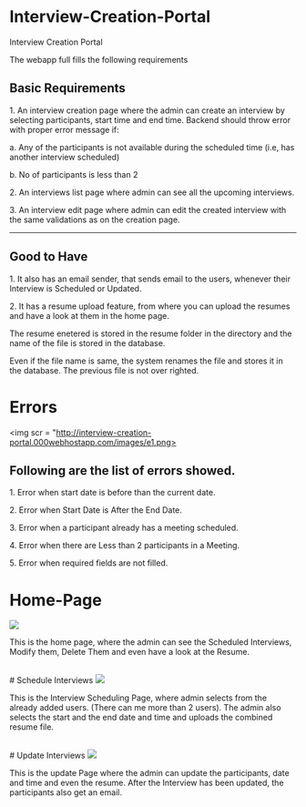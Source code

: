 # Interview-Creation-Portal
Interview Creation Portal
<p>The webapp full fills the following requirements</p>
<h2>Basic Requirements</h2>
<p>1. An interview creation page where the admin can create an interview by selecting participants, start time and end time. Backend should throw error with proper error message if: </p>
<p>a. Any of the participants is not available during the scheduled time (i.e, has another interview scheduled) </p>
<p>b. No of participants is less than 2 </p>
<p>2. An interviews list page where admin can see all the upcoming interviews. </p>
<p>3. An interview edit page where admin can edit the created interview with the same validations as on the creation page.</p>
<hr>
<h2>Good to Have </h2>
<p>1. It also has an email sender, that sends email to the users, whenever their Interview is Scheduled or Updated.</p>
<p>2. It has a resume upload feature, from where you can upload the resumes and have a look at them in the home page.</p>

<p>The resume enetered is stored in the resume folder in the directory and the name of the file is stored in the database.</p>
<p> Even if the file name is same, the system renames the file and stores it in the database. The previous file is not over righted.</p>

# Errors

<img scr = "http://interview-creation-portal.000webhostapp.com/images/e1.png>
<h2> Following are the list of errors showed.</h2>
<p>1. Error when start date is before than the current date.</p>
<p>2. Error when Start Date is After the End Date.</p>
<p>3. Error when a participant already has a meeting scheduled.</p>
<p>4. Error when there are Less than 2 participants in a Meeting. </p>
<p>5. Error when required fields are not filled.</p>

# Home-Page
<img src = "http://interview-creation-portal.000webhostapp.com/images/home_page.png">
<br>
<p>This is the home page, where the admin can see the Scheduled Interviews, Modify them, Delete Them and even have a look at the Resume.</p>
<br>
# Schedule Interviews
<img src = "http://interview-creation-portal.000webhostapp.com/images/schedule_interview.png">
<br>
<p>This is the Interview Scheduling Page, where admin selects from the already added users. (There can me more than 2 users). The admin also selects the start and the end date and time and uploads the combined resume file.<p>
<br>
# Update Interviews
<img src = "http://interview-creation-portal.000webhostapp.com/images/update_page.png">
 <br>
<p>This is the update Page where the admin can update the participants, date and time and even the resume. After the Interview has been updated, the participants also get an email.</p>

  


